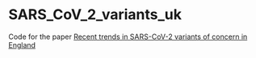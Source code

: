 # SARS_CoV_2_variants_uk
Code for the paper [Recent trends in SARS-CoV-2 variants of concern in England](https://www.imperial.ac.uk/mrc-global-infectious-disease-analysis/covid-19/report-44-variant-trends/)
